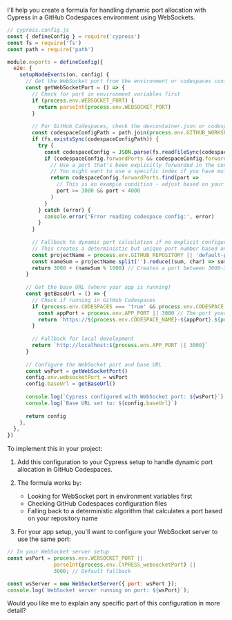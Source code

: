 I'll help you create a formula for handling dynamic port allocation with Cypress in a GitHub Codespaces environment using WebSockets.

```javascript
// cypress.config.js
const { defineConfig } = require('cypress')
const fs = require('fs')
const path = require('path')

module.exports = defineConfig({
  e2e: {
    setupNodeEvents(on, config) {
      // Get the WebSocket port from the environment or codespaces configuration
      const getWebSocketPort = () => {
        // Check for port in environment variables first
        if (process.env.WEBSOCKET_PORT) {
          return parseInt(process.env.WEBSOCKET_PORT)
        }
        
        // For GitHub Codespaces, check the devcontainer.json or codespaces config
        const codespaceConfigPath = path.join(process.env.GITHUB_WORKSPACE || '', '.devcontainer/devcontainer.json')
        if (fs.existsSync(codespaceConfigPath)) {
          try {
            const codespaceConfig = JSON.parse(fs.readFileSync(codespaceConfigPath, 'utf8'))
            if (codespaceConfig.forwardPorts && codespaceConfig.forwardPorts.length > 0) {
              // Use a port that's been explicitly forwarded in the configuration
              // You might want to use a specific index if you have multiple ports
              return codespaceConfig.forwardPorts.find(port => 
                // This is an example condition - adjust based on your needs
                port >= 3000 && port < 4000
              )
            }
          } catch (error) {
            console.error('Error reading codespace config:', error)
          }
        }
        
        // Fallback to dynamic port calculation if no explicit configuration
        // This creates a deterministic but unique port number based on the project name
        const projectName = process.env.GITHUB_REPOSITORY || 'default-project'
        const nameSum = projectName.split('').reduce((sum, char) => sum + char.charCodeAt(0), 0)
        return 3000 + (nameSum % 1000) // Creates a port between 3000-3999
      }
      
      // Get the base URL (where your app is running)
      const getBaseUrl = () => {
        // Check if running in GitHub Codespaces
        if (process.env.CODESPACES === 'true' && process.env.CODESPACE_NAME) {
          const appPort = process.env.APP_PORT || 3000 // The port your app runs on
          return `https://${process.env.CODESPACE_NAME}-${appPort}.${process.env.GITHUB_CODESPACES_PORT_FORWARDING_DOMAIN}`
        }
        
        // Fallback for local development
        return `http://localhost:${process.env.APP_PORT || 3000}`
      }
      
      // Configure the WebSocket port and base URL
      const wsPort = getWebSocketPort()
      config.env.websocketPort = wsPort
      config.baseUrl = getBaseUrl()
      
      console.log(`Cypress configured with WebSocket port: ${wsPort}`)
      console.log(`Base URL set to: ${config.baseUrl}`)
      
      return config
    },
  },
})

```

To implement this in your project:

1. Add this configuration to your Cypress setup to handle dynamic port allocation in GitHub Codespaces.

2. The formula works by:
   - Looking for WebSocket port in environment variables first
   - Checking GitHub Codespaces configuration files
   - Falling back to a deterministic algorithm that calculates a port based on your repository name

3. For your app setup, you'll want to configure your WebSocket server to use the same port:

```javascript
// In your WebSocket server setup
const wsPort = process.env.WEBSOCKET_PORT || 
               parseInt(process.env.CYPRESS_websocketPort) || 
               3000; // Default fallback

const wsServer = new WebSocketServer({ port: wsPort });
console.log(`WebSocket server running on port: ${wsPort}`);
```

Would you like me to explain any specific part of this configuration in more detail?
